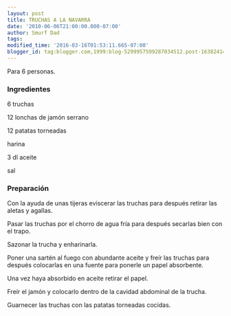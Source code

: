 ```yaml
---
layout: post
title: TRUCHAS A LA NAVARRA
date: '2010-06-06T21:00:00.000-07:00'
author: Smurf Dad
tags: 
modified_time: '2016-03-16T01:53:11.665-07:00'
blogger_id: tag:blogger.com,1999:blog-5299957599287034512.post-1638241482364110035
---
```


Para 6 personas.

<h3>Ingredientes</h3>

6 truchas

12 lonchas de jamón serrano

12 patatas torneadas

harina

3 dl aceite

sal

<h3>Preparación</h3>

Con la ayuda de unas tijeras eviscerar las truchas para después retirar las aletas y agallas.

Pasar las truchas por el chorro de agua fría para después secarlas bien con el trapo.

Sazonar la trucha y enharinarla.

Poner una sartén al fuego con abundante aceite y freír las truchas para después colocarlas en una fuente para ponerle un papel absorbente.

Una vez haya absorbido en aceite retirar el papel.

Freír el jamón y colocarlo dentro de la cavidad abdominal de la trucha.

Guarnecer las truchas con las patatas torneadas cocidas.

